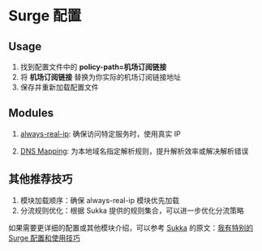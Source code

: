# Surge 配置

## Usage

1. 找到配置文件中的 **policy-path=机场订阅链接**
2. 将 **机场订阅链接** 替换为你实际的机场订阅链接地址
3. 保存并重新加载配置文件

## Modules

1. [always-real-ip](https://ruleset.skk.moe/Modules/sukka_common_always_realip.sgmodule): 确保访问特定服务时，使用真实 IP

2. [DNS Mapping](https://ruleset.skk.moe/Modules/sukka_local_dns_mapping.sgmodule): 为本地域名指定解析规则，提升解析效率或解决解析错误

## 其他推荐技巧

1. 模块加载顺序：确保 always-real-ip 模块优先加载
2. 分流规则优化：根据 Sukka 提供的规则集合，可以进一步优化分流策略

如果需要更详细的配置或其他模块介绍，可以参考 [Sukka](https://blog.skk.moe/) 的原文：[我有特别的 Surge 配置和使用技巧](https://blog.skk.moe/post/i-have-my-unique-surge-setup)
